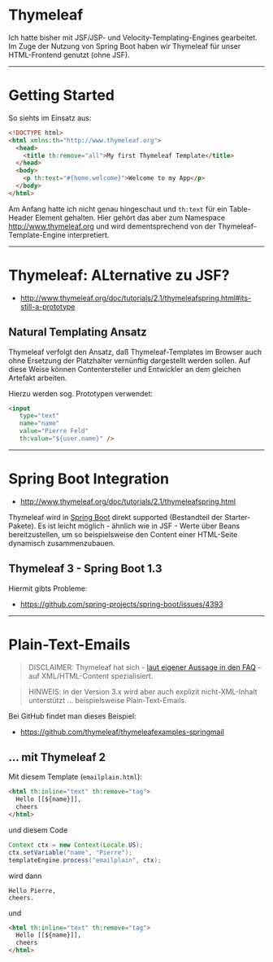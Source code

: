 # Thymeleaf
Ich hatte bisher mit JSF/JSP- und Velocity-Templating-Engines gearbeitet. Im Zuge der Nutzung von Spring Boot haben wir Thymeleaf für unser HTML-Frontend genutzt (ohne JSF).

---

# Getting Started
So siehts im Einsatz aus:

```html
<!DOCTYPE html>
<html xmlns:th="http://www.thymeleaf.org">
  <head>
    <title th:remove="all">My first Thymeleaf Template</title>
  </head>
  <body>
    <p th:text="#{home.welcome}">Welcome to my App</p>
  </body>
</html>
```

Am Anfang hatte ich nicht genau hingeschaut und ``th:text`` für ein Table-Header Element gehalten. Hier gehört das aber zum Namespace http://www.thymeleaf.org und wird dementsprechend von der Thymeleaf-Template-Engine interpretiert.


---

# Thymeleaf: ALternative zu JSF?
* http://www.thymeleaf.org/doc/tutorials/2.1/thymeleafspring.html#its-still-a-prototype

## Natural Templating Ansatz
Thymeleaf verfolgt den Ansatz, daß Thymeleaf-Templates im Browser auch ohne Ersetzung der Platzhalter vernünftig dargestellt werden sollen. Auf diese Weise können Contentersteller und Entwickler an dem gleichen Artefakt arbeiten.

Hierzu werden sog. Prototypen verwendet:

```html
<input 
   type="text" 
   name="name" 
   value="Pierre Feld" 
   th:value="${user.name}" />
```

---

# Spring Boot Integration
* http://www.thymeleaf.org/doc/tutorials/2.1/thymeleafspring.html

Thymeleaf wird in [Spring Boot](springBoot.md) direkt supported (Bestandteil der Starter-Pakete). Es ist leicht möglich - ähnlich wie in JSF - Werte über Beans bereitzustellen, um so beispielsweise den Content einer HTML-Seite dynamisch zusammenzubauen.

## Thymeleaf 3 - Spring Boot 1.3
Hiermit gibts Probleme:

* https://github.com/spring-projects/spring-boot/issues/4393

---

# Plain-Text-Emails
> DISCLAIMER: Thymeleaf hat sich - [laut eigener Aussage in den FAQ](http://www.thymeleaf.org/faq.html#compare-other-engines) - auf XML/HTML-Content spezialisiert.

> HINWEIS: in der Version 3.x wird aber auch explizit nicht-XML-Inhalt unterstützt ... beispielsweise Plain-Text-Emails.

Bei GitHub findet man dieses Beispiel:

* https://github.com/thymeleaf/thymeleafexamples-springmail

## ... mit Thymeleaf 2
Mit diesem Template (``emailplain.html``):

```html
<html th:inline="text" th:remove="tag">
  Hello [[${name}]],
  cheers
</html>
```

und diesem Code

```java
Context ctx = new Context(Locale.US);
ctx.setVariable("name", "Pierre");
templateEngine.process("emailplain", ctx);    
```

wird dann 

    Hello Pierre,
    cheers.

und 

```html
<html th:inline="text" th:remove="tag">
  Hello [[${name}]],
  cheers
</html>
```

